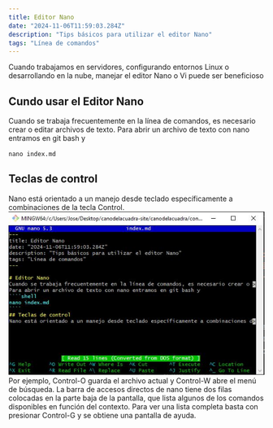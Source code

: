 ```yaml
---
title: Editor Nano
date: "2024-11-06T11:59:03.284Z"
description: "Tips básicos para utilizar el editor Nano"
tags: "Línea de comandos"
---
```

Cuando trabajamos en servidores, configurando entornos Linux o desarrollando en la nube, manejar el editor  Nano o Vi puede ser beneficioso

## Cundo usar el  Editor Nano
Cuando se trabaja frecuentemente en la línea de comandos, es necesario crear o editar archivos de texto.
Para abrir un archivo de texto con nano entramos en git bash y 
````shell
nano index.md
````
## Teclas de control
Nano está orientado a un manejo desde teclado específicamente a combinaciones de la tecla Control. 
![editor nano](nano01.jpg)
Por ejemplo, Control-O guarda el archivo actual y Control-W abre el menú de búsqueda. La barra de accesos directos de nano tiene dos filas colocadas en la parte baja de la pantalla, que lista algunos de los comandos disponibles en función del contexto. Para ver una lista completa basta con presionar Control-G y se obtiene una pantalla de ayuda.